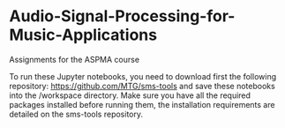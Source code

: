 # Audio-Signal-Processing-for-Music-Applications
Assignments for the ASPMA course

To run these Jupyter notebooks, you need to download first the following repository: https://github.com/MTG/sms-tools and save these notebooks into the /workspace directory. Make sure you have all the required packages installed before running them, the installation requirements are detailed on the sms-tools repository. 
